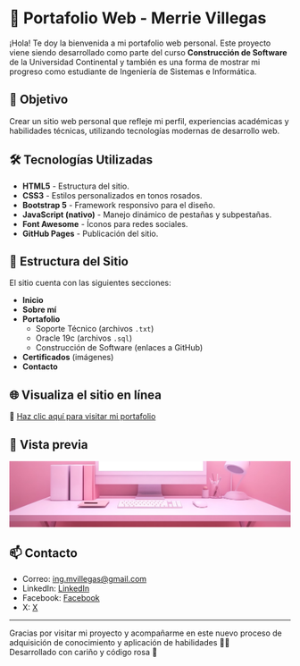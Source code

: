 # 🌸 Portafolio Web - Merrie Villegas

¡Hola! Te doy la bienvenida a mi portafolio web personal. 
Este proyecto viene siendo desarrollado como parte del curso **Construcción de Software** de la Universidad Continental 
y también es una forma de mostrar mi progreso como estudiante de Ingeniería de Sistemas e Informática.


## 🚀 Objetivo

Crear un sitio web personal que refleje mi perfil, experiencias académicas y habilidades técnicas, utilizando tecnologías modernas de desarrollo web.


## 🛠️ Tecnologías Utilizadas

- **HTML5** - Estructura del sitio.
- **CSS3** - Estilos personalizados en tonos rosados.
- **Bootstrap 5** - Framework responsivo para el diseño.
- **JavaScript (nativo)** - Manejo dinámico de pestañas y subpestañas.
- **Font Awesome** - Íconos para redes sociales.
- **GitHub Pages** - Publicación del sitio.


## 📂 Estructura del Sitio

El sitio cuenta con las siguientes secciones:

- **Inicio**
- **Sobre mí**
- **Portafolio**
  - Soporte Técnico (archivos `.txt`)
  - Oracle 19c (archivos `.sql`)
  - Construcción de Software (enlaces a GitHub)
- **Certificados** (imágenes)
- **Contacto**


## 🌐 Visualiza el sitio en línea

📎 [Haz clic aquí para visitar mi portafolio](https://mvillegasuc.github.io/Proyecto_CS/VILLEGAS/)


## 📸 Vista previa

![Preview](assets/img/pngtree_pink%20screen%203d%20render%20minimalist_13372173_mod.jpg)

## 📫 Contacto

- Correo: [ing.mvillegas@gmail.com](mailto:ing.mvillegas@gmail.com)
- LinkedIn: [LinkedIn](https://www.linkedin.com/in/mvillegasa)
- Facebook: [Facebook](https://www.facebook.com/mvillegasa)
- X: [X](https://x.com/mvillegasa)

---

Gracias por visitar mi proyecto y acompañarme en este nuevo proceso de adquisición de conocimiento y aplicación de habilidades  💖✨  
Desarrollado con cariño y código rosa 🌸
